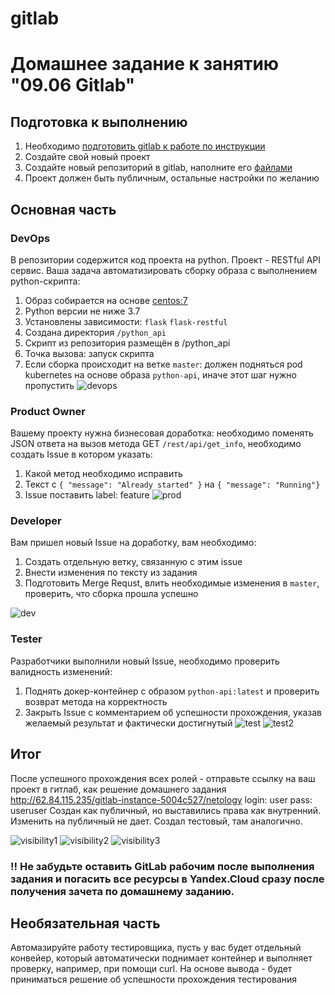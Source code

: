 # gitlab
# Домашнее задание к занятию "09.06 Gitlab"

## Подготовка к выполнению

1. Необходимо [подготовить gitlab к работе по инструкции](https://cloud.yandex.ru/docs/tutorials/infrastructure-management/gitlab-containers)
2. Создайте свой новый проект
3. Создайте новый репозиторий в gitlab, наполните его [файлами](./repository)
4. Проект должен быть публичным, остальные настройки по желанию

## Основная часть

### DevOps

В репозитории содержится код проекта на python. Проект - RESTful API сервис. Ваша задача автоматизировать сборку образа с выполнением python-скрипта:
1. Образ собирается на основе [centos:7](https://hub.docker.com/_/centos?tab=tags&page=1&ordering=last_updated)
2. Python версии не ниже 3.7
3. Установлены зависимости: `flask` `flask-restful`
4. Создана директория `/python_api`
5. Скрипт из репозитория размещён в /python_api
6. Точка вызова: запуск скрипта
7. Если сборка происходит на ветке `master`: должен подняться pod kubernetes на основе образа `python-api`, иначе этот шаг нужно пропустить
![devops](https://user-images.githubusercontent.com/89702147/204118550-072b22b2-b242-465d-bc84-53bd53d60cfa.png)

### Product Owner

Вашему проекту нужна бизнесовая доработка: необходимо поменять JSON ответа на вызов метода GET `/rest/api/get_info`, необходимо создать Issue в котором указать:
1. Какой метод необходимо исправить
2. Текст с `{ "message": "Already started" }` на `{ "message": "Running"}`
3. Issue поставить label: feature
![prod](https://user-images.githubusercontent.com/89702147/204118558-c07a90d8-65da-4529-8c18-1f0775304706.png)

### Developer

Вам пришел новый Issue на доработку, вам необходимо:
1. Создать отдельную ветку, связанную с этим issue
2. Внести изменения по тексту из задания
3. Подготовить Merge Requst, влить необходимые изменения в `master`, проверить, что сборка прошла успешно

![dev](https://user-images.githubusercontent.com/89702147/204118559-6c6d4953-ea04-4707-a520-e051c74257d2.png)

### Tester

Разработчики выполнили новый Issue, необходимо проверить валидность изменений:
1. Поднять докер-контейнер с образом `python-api:latest` и проверить возврат метода на корректность
2. Закрыть Issue с комментарием об успешности прохождения, указав желаемый результат и фактически достигнутый
![test](https://user-images.githubusercontent.com/89702147/204118563-82fe6a2d-4e4a-4775-90ea-b7cc571b946c.png)
![test2](https://user-images.githubusercontent.com/89702147/204118645-3a2446a5-02db-4a3b-9e56-6a2661e78087.png)

## Итог

После успешного прохождения всех ролей - отправьте ссылку на ваш проект в гитлаб, как решение домашнего задания
http://62.84.115.235/gitlab-instance-5004c527/netology
login: user
pass: useruser
Создан как публичный, но выставились права как внутренний. Изменить на публичный не дает.
Создал тестовый, там аналогично.

![visibility1](https://user-images.githubusercontent.com/89702147/204118603-55479f33-d578-4a58-9fab-0dbbdecfbdb5.png)
![visibility2](https://user-images.githubusercontent.com/89702147/204118604-70d1cb50-dde5-4f68-a3f9-f8484fcac8f4.png)
![visibility3](https://user-images.githubusercontent.com/89702147/204118605-3f5a7081-8623-4b32-b920-0a6dcf07b6c3.png)


### :bangbang: Не забудьте оставить GitLab рабочим после выполнения задания и погасить все ресурсы в Yandex.Cloud сразу после получения зачета по домашнему заданию.

## Необязательная часть

Автомазируйте работу тестировщика, пусть у вас будет отдельный конвейер, который автоматически поднимает контейнер и выполняет проверку, например, при помощи curl. На основе вывода - будет приниматься решение об успешности прохождения тестирования
